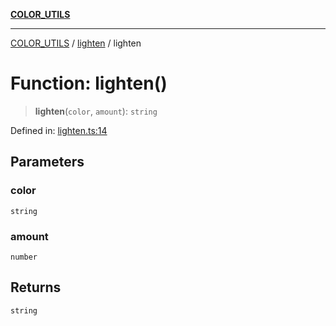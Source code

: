 [**COLOR_UTILS**](../../README.md)

***

[COLOR_UTILS](../../README.md) / [lighten](../README.md) / lighten

# Function: lighten()

> **lighten**(`color`, `amount`): `string`

Defined in: [lighten.ts:14](https://github.com/dailker/everyutil/blob/0ec5ce08552e5059ec58e2975404aeb74a6202b1/src/color/lighten.ts#L14)

## Parameters

### color

`string`

### amount

`number`

## Returns

`string`
